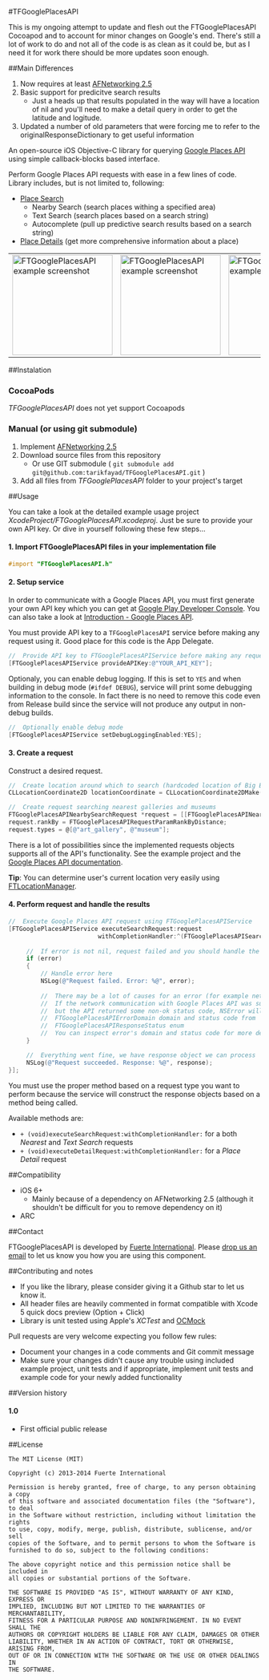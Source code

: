 #TFGooglePlacesAPI

This is my ongoing attempt to update and flesh out the FTGooglePlacesAPI Cocoapod and to account for minor changes on Google's end. There's still a lot of work to do and not all of the code is as clean as it could be, but as I need it for work there should be more updates soon enough.

##Main Differences
 1. Now requires at least [AFNetworking 2.5][4]
 2. Basic support for predicitve search results
    - Just a heads up that results populated in the way will have a location of nil and you'll need to make a detail query in order to get the latitude and logitude.
 3. Updated a number of old parameters that were forcing me to refer to the originalResponseDictionary to get useful information

An open-source iOS Objective-C library for querying [Google Places API][1] using simple callback-blocks based interface.

Perform Google Places API requests with ease in a few lines of code. Library includes, but is not limited to, following:

 - [Place Search][2]
     - Nearby Search (search places withing a specified area)
     - Text Search (search places based on a search string)
     - Autocomplete (pull up predictive search results based on a search string)
 - [Place Details][3] (get more comprehensive information about a place)

<table>
  <tr>
    <td>
       <a href="http://i.imgur.com/DGMbcw1.png">
          <img src="http://i.imgur.com/DGMbcw1.png" width="200" alt="FTGooglePlacesAPI example screenshot"/>
       </a>
    </td>
    <td>
       <a href="http://i.imgur.com/1POEIRN.png">
          <img src="http://i.imgur.com/1POEIRN.png" width="200" alt="FTGooglePlacesAPI example screenshot"/>
       </a>
    </td>
    <td>
       <a href="http://i.imgur.com/ATk5qhR.png">
          <img src="http://i.imgur.com/ATk5qhR.png" width="200" alt="FTGooglePlacesAPI example screenshot"/>
       </a>
    </td>
  </tr>
</table>

##Instalation

### CocoaPods

*TFGooglePlacesAPI* does not yet support Cocoapods

### Manual (or using git submodule)
 1. Implement [AFNetworking 2.5][4]
 2. Download source files from this repository
    - Or use GIT submodule ( `git submodule add git@github.com:tarikfayad/TFGooglePlacesAPI.git` )
 3. Add all files from *TFGooglePlacesAPI* folder to your project's target

##Usage

You can take a look at the detailed example usage project *XcodeProject/FTGooglePlacesAPI.xcodeproj*. Just be sure to provide your own API key. Or dive in yourself following these few steps...

#### 1. Import FTGooglePlacesAPI files in your implementation file
```objective-c
#import "FTGooglePlacesAPI.h"
```

#### 2. Setup service

In order to communicate with a Google Places API, you must first generate your own API key which you can get at [Google Play Developer Console][5]. You can also take a look at [Introduction - Google Places API][6].

You must provide API key to a `TFGooglePlacesAPI` service before making any request using it. Good place for this code is the App Delegate.

```objective-c
//  Provide API key to FTGooglePlacesAPIService before making any requests
[FTGooglePlacesAPIService provideAPIKey:@"YOUR_API_KEY"];
```

Optionaly, you can enable debug logging. If this is set to `YES` and when building in debug mode (`#ifdef DEBUG`), service will print some debugging information to the console. In fact there is no need to remove this code even from Release build since the service will not produce any output in non-debug builds.

```objective-c
//  Optionally enable debug mode
[FTGooglePlacesAPIService setDebugLoggingEnabled:YES];
```

#### 3. Create a request

Construct a desired request.

```objective-c
//  Create location around which to search (hardcoded location of Big Ben here)
CLLocationCoordinate2D locationCoordinate = CLLocationCoordinate2DMake(51.501103,-0.124565);

//  Create request searching nearest galleries and museums
FTGooglePlacesAPINearbySearchRequest *request = [[FTGooglePlacesAPINearbySearchRequest alloc] initWithLocationCoordinate:locationCoordinate];
request.rankBy = FTGooglePlacesAPIRequestParamRankByDistance;
request.types = @[@"art_gallery", @"museum"];
```

There is a lot of possibilities since the implemented requests objects supports all of the API's functionality. See the example project and the [Google Places API documentation][7].

**Tip**: You can determine user's current location very easily using [FTLocationManager][8].

#### 4. Perform request and handle the results

```objective-c
//  Execute Google Places API request using FTGooglePlacesAPIService
[FTGooglePlacesAPIService executeSearchRequest:request
                         withCompletionHandler:^(FTGooglePlacesAPISearchResponse *response, NSError *error) {
                             
     //  If error is not nil, request failed and you should handle the error
     if (error)
     {
         // Handle error here
         NSLog(@"Request failed. Error: %@", error);
         
         //  There may be a lot of causes for an error (for example networking error).
         //  If the network communication with Google Places API was successfull,
         //  but the API returned some non-ok status code, NSError will have
         //  FTGooglePlacesAPIErrorDomain domain and status code from
         //  FTGooglePlacesAPIResponseStatus enum
         //  You can inspect error's domain and status code for more detailed info
     }

     //  Everything went fine, we have response object we can process
     NSLog(@"Request succeeded. Response: %@", response);
}];
```

You must use the proper method based on a request type you want to perform because the service will construct the response objects based on a method being called.

Available methods are:

 - `+ (void)executeSearchRequest:withCompletionHandler:` for a both *Nearest* and *Text Search* requests
 - `+ (void)executeDetailRequest:withCompletionHandler:` for a *Place Detail* request

##Compatibility

 - iOS 6+
    - Mainly because of a dependency on AFNetworking 2.5 (although it shouldn't be difficult for you to remove dependency on it)
 - ARC

##Contact

FTGooglePlacesAPI is developed by [Fuerte International](http://fuerteint.com). Please [drop us an email](mailto:open-source@fuerteint.com) to let us know you how you are using this component.

##Contributing and notes

 - If you like the library, please consider giving it a Github star to let us know it.
 - All header files are heavily commented in format compatible with Xcode 5 quick docs preview (Option + Click)
 - Library is unit tested using Apple's *XCTest* and [OCMock](http://ocmock.org/)

Pull requests are very welcome expecting you follow few rules:

 - Document your changes in a code comments and Git commit message
 - Make sure your changes didn't cause any trouble using included example project, unit tests and if appropriate, implement unit tests and example code for your newly added functionality

##Version history

#### 1.0
 - First official public release

##License
```
The MIT License (MIT)

Copyright (c) 2013-2014 Fuerte International

Permission is hereby granted, free of charge, to any person obtaining a copy
of this software and associated documentation files (the "Software"), to deal
in the Software without restriction, including without limitation the rights
to use, copy, modify, merge, publish, distribute, sublicense, and/or sell
copies of the Software, and to permit persons to whom the Software is
furnished to do so, subject to the following conditions:

The above copyright notice and this permission notice shall be included in
all copies or substantial portions of the Software.

THE SOFTWARE IS PROVIDED "AS IS", WITHOUT WARRANTY OF ANY KIND, EXPRESS OR
IMPLIED, INCLUDING BUT NOT LIMITED TO THE WARRANTIES OF MERCHANTABILITY,
FITNESS FOR A PARTICULAR PURPOSE AND NONINFRINGEMENT. IN NO EVENT SHALL THE
AUTHORS OR COPYRIGHT HOLDERS BE LIABLE FOR ANY CLAIM, DAMAGES OR OTHER
LIABILITY, WHETHER IN AN ACTION OF CONTRACT, TORT OR OTHERWISE, ARISING FROM,
OUT OF OR IN CONNECTION WITH THE SOFTWARE OR THE USE OR OTHER DEALINGS IN
THE SOFTWARE.

```


  [1]: https://developers.google.com/places/documentation/
  [2]: https://developers.google.com/places/documentation/search
  [3]: https://developers.google.com/places/documentation/details
  [4]: https://github.com/AFNetworking/AFNetworking
  [5]: https://code.google.com/apis/console
  [6]: https://developers.google.com/places/documentation/#Authentication
  [7]: https://developers.google.com/places/documentation
  [8]: https://github.com/FuerteInternational/FTLocationManager
